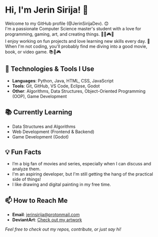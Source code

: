 # Hi, I'm Jerin Sirija! 👋

Welcome to my GitHub profile (@JerinSirijaDev). 😊  
I'm a passionate Computer Science master's student with a love for programming, gaming, art, and creating things. 👨‍💻🎮🎨  
I enjoy working on fun projects and love learning new skills every day. 🎉  
When I'm not coding, you'll probably find me diving into a good movie, book, or video game. 📚🍿🎮

## 🔧 Technologies & Tools I Use

- **Languages**: Python, Java, HTML, CSS, JavaScript
- **Tools**: Git, GitHub, VS Code, Eclipse, Godot
- **Other**: Algorithms, Data Structures, Object-Oriented Programming (OOP), Game Development

## 📚 Currently Learning

- Data Structures and Algorithms
- Web Development (Frontend & Backend)
- Game Development (Godot)

## 💡 Fun Facts
- I’m a big fan of movies and series, especially when I can discuss and analyze them.
- I'm an aspiring developer, but I'm still getting the hang of the practical side of things!
- I like drawing and digital painting in my free time.

## 📫 How to Reach Me

- **Email**: jerinsirija@protonmail.com
- **DeviantArt**: [Check out my artwork](https://www.deviantart.com/jerinsirija)

*Feel free to check out my repos, contribute, or just say hi!*
